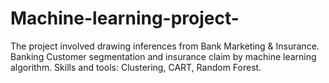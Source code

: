 # Machine-learning-project-
The project involved drawing inferences from Bank  Marketing &amp; Insurance. Banking Customer segmentation  and insurance claim by machine learning algorithm.   Skills and tools: Clustering, CART,  Random Forest.
